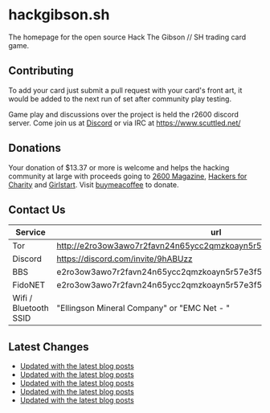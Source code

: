 # hackgibson.sh
The homepage for the open source Hack The Gibson // SH trading card game.


## Contributing

To add your card just submit a pull request with your card's front art, it would be added to the next run of set after community play testing.

Game play and discussions over the project is held the r2600 discord server. Come join us at [Discord](https://discord.com/invite/9hABUzz) or via IRC at https://www.scuttled.net/


## Donations

Your donation of $13.37 or more is welcome and helps the hacking community at large with proceeds going to [2600 Magazine](https://2600.com/), [Hackers for Charity](https://hackersforcharity.org) and [Girlstart](https://girlstart.org).  Visit [buymeacoffee](https://www.buymeacoffee.com/hackgibson.sh) to donate.


## Contact Us

Service | url
-|-
Tor | http://e2ro3ow3awo7r2favn24n65ycc2qmzkoayn5r57e3f56nvjwdcgg32ad.onion
Discord | https://discord.com/invite/9hABUzz
BBS | e2ro3ow3awo7r2favn24n65ycc2qmzkoayn5r57e3f56nvjwdcgg32ad.onion:23
FidoNET | e2ro3ow3awo7r2favn24n65ycc2qmzkoayn5r57e3f56nvjwdcgg32ad.onion:24554
Wifi / Bluetooth SSID | "Ellingson Mineral Company" or "EMC Net - <fidonet address>"

## Latest Changes
<!-- BLOG-POST-LIST:START -->
- [Updated with the latest blog posts](https://github.com/DFW2600/hackgibson.sh/commit/595ac937b977f6d2d8c3ba6931d03c2068a00404)
- [Updated with the latest blog posts](https://github.com/DFW2600/hackgibson.sh/commit/9a9c4f8224b8ed96d00fa0bda064ad24bcb75f3f)
- [Updated with the latest blog posts](https://github.com/DFW2600/hackgibson.sh/commit/0e288e4f92323ffd151e5dcceb5de9d110033e3e)
- [Updated with the latest blog posts](https://github.com/DFW2600/hackgibson.sh/commit/a890bb8ed273714b2d2924cbd7d047aaec0ed88b)
- [Updated with the latest blog posts](https://github.com/DFW2600/hackgibson.sh/commit/05763becb535e093143927c73b31b7d5ff210a92)
<!-- BLOG-POST-LIST:END -->
